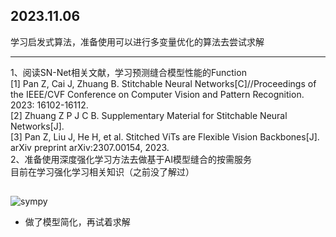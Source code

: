 ## 2023.11.06   
学习启发式算法，准备使用可以进行多变量优化的算法去尝试求解  
***   


1、阅读SN-Net相关文献，学习预测缝合模型性能的Function   
[1] Pan Z, Cai J, Zhuang B. Stitchable Neural Networks[C]//Proceedings of the IEEE/CVF Conference on Computer Vision and Pattern Recognition. 2023: 16102-16112.   
[2] Zhuang Z P J C B. Supplementary Material for Stitchable Neural Networks[J].   
[3] Pan Z, Liu J, He H, et al. Stitched ViTs are Flexible Vision Backbones[J]. arXiv preprint arXiv:2307.00154, 2023.   
2、准备使用深度强化学习方法去做基于AI模型缝合的按需服务   
目前在学习强化学习相关知识（之前没了解过）


## 

![sympy](https://github.com/UNIC-Lab/Weekly-Report/blob/main/2023-Autumn/Group-3/Ruqian-Zhang/pic/%E7%AE%80%E5%8C%96.jpg)
- 做了模型简化，再试着求解
